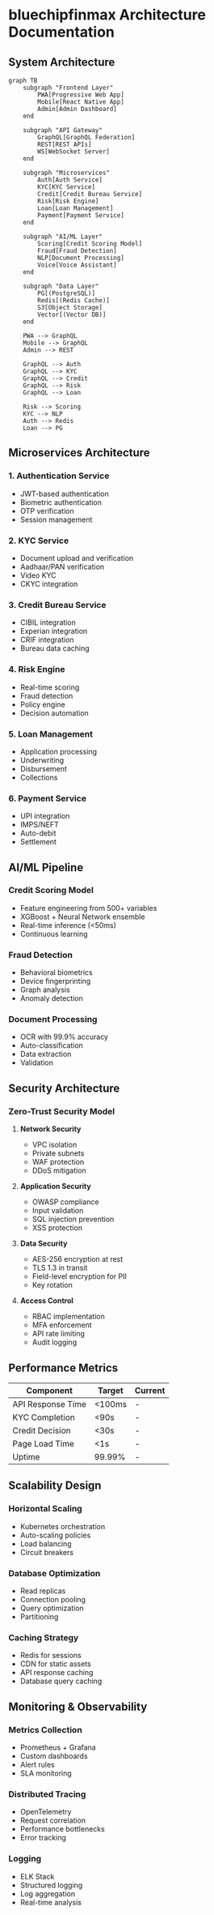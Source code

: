 # bluechipfinmax Architecture Documentation

## System Architecture

```mermaid
graph TB
    subgraph "Frontend Layer"
        PWA[Progressive Web App]
        Mobile[React Native App]
        Admin[Admin Dashboard]
    end

    subgraph "API Gateway"
        GraphQL[GraphQL Federation]
        REST[REST APIs]
        WS[WebSocket Server]
    end

    subgraph "Microservices"
        Auth[Auth Service]
        KYC[KYC Service]
        Credit[Credit Bureau Service]
        Risk[Risk Engine]
        Loan[Loan Management]
        Payment[Payment Service]
    end

    subgraph "AI/ML Layer"
        Scoring[Credit Scoring Model]
        Fraud[Fraud Detection]
        NLP[Document Processing]
        Voice[Voice Assistant]
    end

    subgraph "Data Layer"
        PG[(PostgreSQL)]
        Redis[(Redis Cache)]
        S3[Object Storage]
        Vector[(Vector DB)]
    end

    PWA --> GraphQL
    Mobile --> GraphQL
    Admin --> REST

    GraphQL --> Auth
    GraphQL --> KYC
    GraphQL --> Credit
    GraphQL --> Risk
    GraphQL --> Loan

    Risk --> Scoring
    KYC --> NLP
    Auth --> Redis
    Loan --> PG
```

## Microservices Architecture

### 1. Authentication Service
- JWT-based authentication
- Biometric authentication
- OTP verification
- Session management

### 2. KYC Service
- Document upload and verification
- Aadhaar/PAN verification
- Video KYC
- CKYC integration

### 3. Credit Bureau Service
- CIBIL integration
- Experian integration
- CRIF integration
- Bureau data caching

### 4. Risk Engine
- Real-time scoring
- Fraud detection
- Policy engine
- Decision automation

### 5. Loan Management
- Application processing
- Underwriting
- Disbursement
- Collections

### 6. Payment Service
- UPI integration
- IMPS/NEFT
- Auto-debit
- Settlement

## AI/ML Pipeline

### Credit Scoring Model
- Feature engineering from 500+ variables
- XGBoost + Neural Network ensemble
- Real-time inference (<50ms)
- Continuous learning

### Fraud Detection
- Behavioral biometrics
- Device fingerprinting
- Graph analysis
- Anomaly detection

### Document Processing
- OCR with 99.9% accuracy
- Auto-classification
- Data extraction
- Validation

## Security Architecture

### Zero-Trust Security Model
1. **Network Security**
   - VPC isolation
   - Private subnets
   - WAF protection
   - DDoS mitigation

2. **Application Security**
   - OWASP compliance
   - Input validation
   - SQL injection prevention
   - XSS protection

3. **Data Security**
   - AES-256 encryption at rest
   - TLS 1.3 in transit
   - Field-level encryption for PII
   - Key rotation

4. **Access Control**
   - RBAC implementation
   - MFA enforcement
   - API rate limiting
   - Audit logging

## Performance Metrics

| Component | Target | Current |
|-----------|--------|---------|
| API Response Time | <100ms | - |
| KYC Completion | <90s | - |
| Credit Decision | <30s | - |
| Page Load Time | <1s | - |
| Uptime | 99.99% | - |

## Scalability Design

### Horizontal Scaling
- Kubernetes orchestration
- Auto-scaling policies
- Load balancing
- Circuit breakers

### Database Optimization
- Read replicas
- Connection pooling
- Query optimization
- Partitioning

### Caching Strategy
- Redis for sessions
- CDN for static assets
- API response caching
- Database query caching

## Monitoring & Observability

### Metrics Collection
- Prometheus + Grafana
- Custom dashboards
- Alert rules
- SLA monitoring

### Distributed Tracing
- OpenTelemetry
- Request correlation
- Performance bottlenecks
- Error tracking

### Logging
- ELK Stack
- Structured logging
- Log aggregation
- Real-time analysis